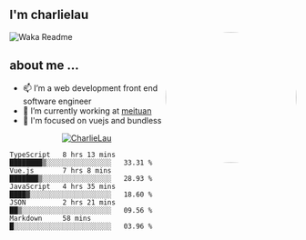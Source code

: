 
<h2>I'm charlielau</h2>
<img align='right' style="border-radius:50%" src="https://avatars1.githubusercontent.com/u/44078251?s=460&u=6b4f1c257663e44063b0b6a21c9c94f45bcfdcc7&v=4" width="230">

![Waka Readme](https://github.com/CharlieLau/charlielau/workflows/Waka%20Readme/badge.svg)

## about me ...
- 📫 I’m a web development front end software engineer
- 🔭 I’m currently working at  <a href="https://www.meituan.com">meituan</a>
- 🔭 I'm focused on vuejs and bundless

<p align="center">
  <a href="https://github.com/charlielau" class="rich-diff-level-one">
    <img src="https://github-readme-stats.vercel.app/api?username=charlielau&title_color=333&text_color=777" alt="CharlieLau" >
  </a>
</p>

<!--START_SECTION:waka-->
```text
TypeScript   8 hrs 13 mins   ████████▒░░░░░░░░░░░░░░░░   33.31 % 
Vue.js       7 hrs 8 mins    ███████▒░░░░░░░░░░░░░░░░░   28.93 % 
JavaScript   4 hrs 35 mins   ████▓░░░░░░░░░░░░░░░░░░░░   18.60 % 
JSON         2 hrs 21 mins   ██▒░░░░░░░░░░░░░░░░░░░░░░   09.56 % 
Markdown     58 mins         █░░░░░░░░░░░░░░░░░░░░░░░░   03.96 % 
```
<!--END_SECTION:waka-->
